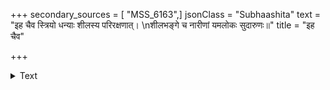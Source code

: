 +++
secondary_sources = [ "MSS_6163",]
jsonClass = "Subhaashita"
text = "इह चैव स्त्रियो धन्याः शीलस्य परिरक्षणात्।  \nशीलभङ्गे च नारीणां यमलोकः सुदारुणः॥"
title = "इह चैव"

+++

<details><summary>Text</summary>

इह चैव स्त्रियो धन्याः शीलस्य परिरक्षणात्।  
शीलभङ्गे च नारीणां यमलोकः सुदारुणः॥
</details>
